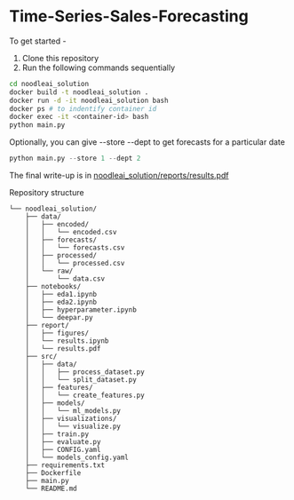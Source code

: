 Time-Series-Sales-Forecasting
==============================

To get started - 
1. Clone this repository
3. Run the following commands sequentially
```bash
cd noodleai_solution
docker build -t noodleai_solution .
docker run -d -it noodleai_solution bash
docker ps # to indentify container id
docker exec -it <container-id> bash
python main.py
```
Optionally, you can give --store <store-number> --dept <dept-number> to get forecasts for a particular date
```python
python main.py --store 1 --dept 2
```
The final write-up is in [noodleai_solution/reports/results.pdf](https://github.com/lrakla/noodleai-take-home/blob/2e2badbd6de4782ebab04bbad92f0578f6787baa/noodleai_solution/reports/results.pdf)

Repository structure
```
└── noodleai_solution/
    ├── data/
    │   ├── encoded/
    │   │   └── encoded.csv
    │   ├── forecasts/
    │   │   └── forecasts.csv
    │   ├── processed/
    │   │   └── processed.csv
    │   └── raw/
    │       └── data.csv
    ├── notebooks/
    │   ├── eda1.ipynb
    │   ├── eda2.ipynb
    │   ├── hyperparameter.ipynb
    │   └── deepar.py
    ├── report/
    │   ├── figures/
    │   └── results.ipynb
    │   └── results.pdf
    ├── src/
    │   ├── data/
    │   │   ├── process_dataset.py
    │   │   └── split_dataset.py
    │   ├── features/
    │   │   └── create_features.py
    │   ├── models/
    │   │   └── ml_models.py
    │   ├── visualizations/
    │   │   └── visualize.py
    │   ├── train.py
    │   ├── evaluate.py
    │   ├── CONFIG.yaml
    │   └── models_config.yaml
    ├── requirements.txt
    ├── Dockerfile
    ├── main.py
    └── README.md
```
